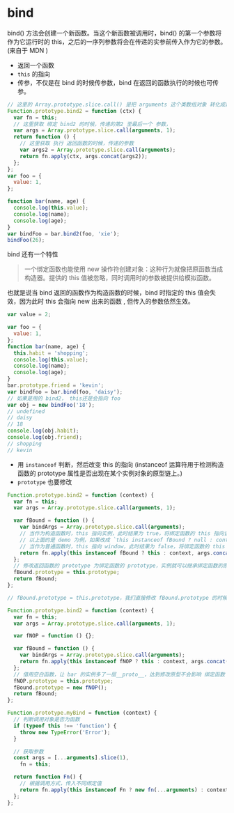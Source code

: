 # bind

bind() 方法会创建一个新函数。当这个新函数被调用时，bind() 的第一个参数将作为它运行时的 this，之后的一序列参数将会在传递的实参前传入作为它的参数。(来自于 MDN )

- 返回一个函数
- `this` 的指向
- 传参，不仅是在 bind 的时候传参数，bind 在返回的函数执行的时候也可传参。

```js
// 这里的 Array.prototype.slice.call() 是把 arguments 这个类数组对象 转化成数组
Function.prototype.bind2 = function (ctx) {
  var fn = this;
  // 这里获取 绑定 bind2 的时候，传递的第2 至最后一个 参数，
  var args = Array.prototype.slice.call(arguments, 1);
  return function () {
    // 这里获取 执行 返回函数的时候，传递的参数
    var args2 = Array.prototype.slice.call(arguments);
    return fn.apply(ctx, args.concat(args2));
  };
};
var foo = {
  value: 1,
};

function bar(name, age) {
  console.log(this.value);
  console.log(name);
  console.log(age);
}
var bindFoo = bar.bind2(foo, 'xie');
bindFoo(26);
```

bind 还有一个特性

> 一个绑定函数也能使用 new 操作符创建对象：这种行为就像把原函数当成构造器。提供的 this 值被忽略，同时调用时的参数被提供给模拟函数。

也就是说当 bind 返回的函数作为构造函数的时候，bind 时指定的 this 值会失效，因为此时 this 会指向 new 出来的函数 , 但传入的参数依然生效。

```js
var value = 2;

var foo = {
  value: 1,
};
function bar(name, age) {
  this.habit = 'shopping';
  console.log(this.value);
  console.log(name);
  console.log(age);
}
bar.prototype.friend = 'kevin';
var bindFoo = bar.bind(foo, 'daisy');
// 如果是用的 bind2， this还是会指向 foo
var obj = new bindFoo('18');
// undefined
// daisy
// 18
console.log(obj.habit);
console.log(obj.friend);
// shopping
// kevin
```

- 用 `instanceof` 判断，然后改变 this 的指向 (instanceof 运算符用于检测构造函数的 prototype 属性是否出现在某个实例对象的原型链上。)
- `prototype` 也要修改

```js
Function.prototype.bind2 = function (context) {
  var fn = this;
  var args = Array.prototype.slice.call(arguments, 1);

  var fBound = function () {
    var bindArgs = Array.prototype.slice.call(arguments);
    // 当作为构造函数时，this 指向实例，此时结果为 true，将绑定函数的 this 指向该实例，可以让实例获得来自绑定函数的值
    // 以上面的是 demo 为例，如果改成 `this instanceof fBound ? null : context`，实例只是一个空对象，将 null 改成 this ，实例会具有 habit 属性
    // 当作为普通函数时，this 指向 window，此时结果为 false，将绑定函数的 this 指向 context
    return fn.apply(this instanceof fBound ? this : context, args.concat(bindArgs));
  };
  // 修改返回函数的 prototype 为绑定函数的 prototype，实例就可以继承绑定函数的原型中的值
  fBound.prototype = this.prototype;
  return fBound;
};

// fBound.prototype = this.prototype，我们直接修改 fBound.prototype 的时候，也会直接修改绑定函数的 prototype。

Function.prototype.bind2 = function (context) {
  var fn = this;
  var args = Array.prototype.slice.call(arguments, 1);

  var fNOP = function () {};

  var fBound = function () {
    var bindArgs = Array.prototype.slice.call(arguments);
    return fn.apply(this instanceof fNOP ? this : context, args.concat(bindArgs));
  };
  // 借用空白函数，让 bar 的实例多了一层__proto__，达到修改原型不会影响 绑定函数 bar 原型的目的
  fNOP.prototype = this.prototype;
  fBound.prototype = new fNOP();
  return fBound;
};
```

```js
Function.prototype.myBind = function (context) {
  // 判断调用对象是否为函数
  if (typeof this !== 'function') {
    throw new TypeError('Error');
  }

  // 获取参数
  const args = [...arguments].slice(1),
    fn = this;

  return function Fn() {
    // 根据调用方式，传入不同绑定值
    return fn.apply(this instanceof Fn ? new fn(...arguments) : context, args.concat(...arguments));
  };
};
```
